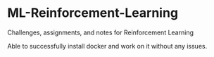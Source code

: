 # ML-Reinforcement-Learning
Challenges, assignments, and notes for Reinforcement Learning

Able to successfully install docker and work on it without any issues.
